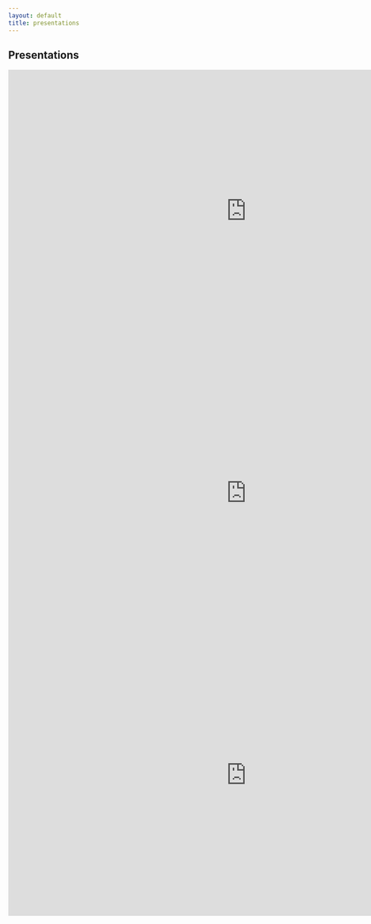 ```yaml
---
layout: default
title: presentations
---
```


## Presentations
<iframe src="https://docs.google.com/presentation/d/e/2PACX-1vQSLi-9u1Ki0mSyS4T8AOjfZfF2EfKrw6D0jpkBNLh3oXcIX1PdH8jC2awDR6oDg8foFVRApZTYGfWH/embed?start=false&loop=false&delayms=3000" frameborder="0" width="960" height="569" allowfullscreen="true" mozallowfullscreen="true" webkitallowfullscreen="true"></iframe>

<iframe src="https://docs.google.com/presentation/d/1IlPU4t5zQo4Xn78UTLbIQ-NBfFJztVnbIudLrnTvFjk/pub?start=false&loop=false&delayms=3000" frameborder="0" width="960" height="569" allowfullscreen="true" mozallowfullscreen="true" webkitallowfullscreen="true"></iframe>

<iframe src="https://docs.google.com/presentation/d/1-OTkqFX9G8Tbnz2xF3-PXJCRzstvA0-gZ-ptYQJAY_g/embed?start=false&loop=false&delayms=3000" frameborder="0" width="960" height="569" allowfullscreen="true" mozallowfullscreen="true" webkitallowfullscreen="true"></iframe>
